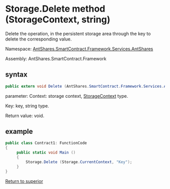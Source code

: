 # Storage.Delete method (StorageContext, string)

Delete the operation, in the persistent storage area through the key to delete the corresponding value.

Namespace: [AntShares.SmartContract.Framework.Services.AntShares](../../AntShares.md)

Assembly: AntShares.SmartContract.Framework

## syntax

```c#
public extern void Delete (AntShares.SmartContract.Framework.Services.AntShares.StorageContext context, byte[] key)
```

parameter:
Context: storage context, [StorageContext](../StorageContex.md) type.

Key: key, string type.

Return value: void.

## example

```c#
public class Contract1: FunctionCode
{
     public static void Main ()
     {
         Storage.Delete (Storage.CurrentContext, "Key");
     }
}
```



[Return to superior](../Storage.md)
